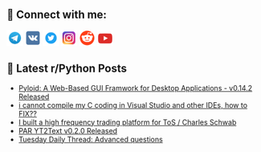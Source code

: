 ## 🔎 Connect with me:
[<img src="https://github.com/bullbesh/bullbesh/blob/main/images/Telegram.png" width="32" height="32" />](https://t.me/bullbesh)
[<img src="https://github.com/bullbesh/bullbesh/blob/main/images/VK.png" width="32" height="32" />](https://vk.com/bullbesh)
[<img src="https://github.com/bullbesh/bullbesh/blob/main/images/Twitter.png" width="32" height="32" />](https://twitter.com/bullbesh1)
[<img src="https://github.com/bullbesh/bullbesh/blob/main/images/Instagram.png" width="32" height="32" />](https://www.instagram.com/bullbesh)
[<img src="https://github.com/bullbesh/bullbesh/blob/main/images/Reddit.png" width="32" height="32" />](https://www.reddit.com/user/bullbesh)
[<img src="https://github.com/bullbesh/bullbesh/blob/main/images/YouTube.png" width="32" height="32" />](https://www.youtube.com/channel/UCtfjRs6uzgq5mfm8S06WTcg)

## 📕 Latest r/Python Posts
<!-- BLOG-POST-LIST:START -->
- [Pyloid: A Web-Based GUI Framwork for Desktop Applications - v0.14.2 Released](https://www.reddit.com/r/Python/comments/1g9hwas/pyloid_a_webbased_gui_framwork_for_desktop/)
- [i cannot compile my C coding in Visual Studio and other IDEs, how to FIX??](https://www.reddit.com/r/Python/comments/1g9el39/i_cannot_compile_my_c_coding_in_visual_studio_and/)
- [I built a high frequency trading platform for ToS / Charles Schwab](https://www.reddit.com/r/Python/comments/1g99obv/i_built_a_high_frequency_trading_platform_for_tos/)
- [PAR YT2Text v0.2.0 Released](https://www.reddit.com/r/Python/comments/1g94r46/par_yt2text_v020_released/)
- [Tuesday Daily Thread: Advanced questions](https://www.reddit.com/r/Python/comments/1g94p5f/tuesday_daily_thread_advanced_questions/)
<!-- BLOG-POST-LIST:END -->
